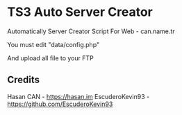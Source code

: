 # TS3 Auto Server Creator
Automatically Server Creator Script For Web - can.name.tr

You must edit "data/config.php"

And upload all file to your FTP

## Credits

Hasan CAN - https://hasan.im
EscuderoKevin93 - https://github.com/EscuderoKevin93
